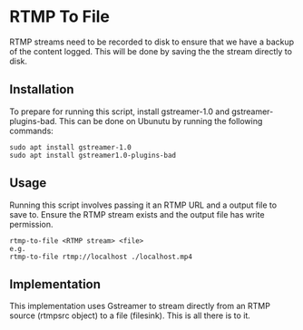 # RTMP To File

RTMP streams need to be recorded to disk to ensure that we have a backup of the content logged.
This will be done by saving the the stream directly to disk. 

## Installation

To prepare for running this script, install gstreamer-1.0 and gstreamer-plugins-bad. This can be
done on Ubunutu by running the following commands:

```
sudo apt install gstreamer-1.0
sudo apt install gstreamer1.0-plugins-bad
```
## Usage

Running this script involves passing it an RTMP URL and a output file to save to. Ensure the RTMP
stream exists and the output file has write permission.

```
rtmp-to-file <RTMP stream> <file>
e.g.
rtmp-to-file rtmp://localhost ./localhost.mp4
```

## Implementation

This implementation uses Gstreamer to stream directly from an RTMP source (rtmpsrc object) to a
file (filesink).  This is all there is to it.
